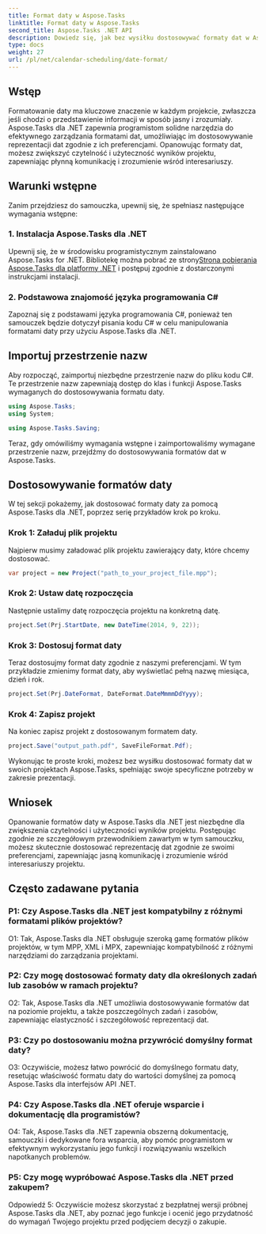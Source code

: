 ```yaml
---
title: Format daty w Aspose.Tasks
linktitle: Format daty w Aspose.Tasks
second_title: Aspose.Tasks .NET API
description: Dowiedz się, jak bez wysiłku dostosowywać formaty dat w Aspose.Tasks dla .NET, korzystając z tego wszechstronnego samouczka krok po kroku.
type: docs
weight: 27
url: /pl/net/calendar-scheduling/date-format/
---
```

## Wstęp

Formatowanie daty ma kluczowe znaczenie w każdym projekcie, zwłaszcza jeśli chodzi o przedstawienie informacji w sposób jasny i zrozumiały. Aspose.Tasks dla .NET zapewnia programistom solidne narzędzia do efektywnego zarządzania formatami dat, umożliwiając im dostosowywanie reprezentacji dat zgodnie z ich preferencjami. Opanowując formaty dat, możesz zwiększyć czytelność i użyteczność wyników projektu, zapewniając płynną komunikację i zrozumienie wśród interesariuszy.

## Warunki wstępne

Zanim przejdziesz do samouczka, upewnij się, że spełniasz następujące wymagania wstępne:

### 1. Instalacja Aspose.Tasks dla .NET

 Upewnij się, że w środowisku programistycznym zainstalowano Aspose.Tasks for .NET. Bibliotekę można pobrać ze strony[Strona pobierania Aspose.Tasks dla platformy .NET](https://releases.aspose.com/tasks/net/) i postępuj zgodnie z dostarczonymi instrukcjami instalacji.

### 2. Podstawowa znajomość języka programowania C#

Zapoznaj się z podstawami języka programowania C#, ponieważ ten samouczek będzie dotyczył pisania kodu C# w celu manipulowania formatami daty przy użyciu Aspose.Tasks dla .NET.

## Importuj przestrzenie nazw

Aby rozpocząć, zaimportuj niezbędne przestrzenie nazw do pliku kodu C#. Te przestrzenie nazw zapewniają dostęp do klas i funkcji Aspose.Tasks wymaganych do dostosowywania formatu daty.

```csharp
using Aspose.Tasks;
using System;

using Aspose.Tasks.Saving;

```

Teraz, gdy omówiliśmy wymagania wstępne i zaimportowaliśmy wymagane przestrzenie nazw, przejdźmy do dostosowywania formatów dat w Aspose.Tasks.

## Dostosowywanie formatów daty

W tej sekcji pokażemy, jak dostosować formaty daty za pomocą Aspose.Tasks dla .NET, poprzez serię przykładów krok po kroku.

### Krok 1: Załaduj plik projektu

Najpierw musimy załadować plik projektu zawierający daty, które chcemy dostosować.

```csharp
var project = new Project("path_to_your_project_file.mpp");
```

### Krok 2: Ustaw datę rozpoczęcia

Następnie ustalimy datę rozpoczęcia projektu na konkretną datę.

```csharp
project.Set(Prj.StartDate, new DateTime(2014, 9, 22));
```

### Krok 3: Dostosuj format daty

Teraz dostosujmy format daty zgodnie z naszymi preferencjami. W tym przykładzie zmienimy format daty, aby wyświetlać pełną nazwę miesiąca, dzień i rok.

```csharp
project.Set(Prj.DateFormat, DateFormat.DateMmmmDdYyyy);
```

### Krok 4: Zapisz projekt

Na koniec zapisz projekt z dostosowanym formatem daty.

```csharp
project.Save("output_path.pdf", SaveFileFormat.Pdf);
```

Wykonując te proste kroki, możesz bez wysiłku dostosować formaty dat w swoich projektach Aspose.Tasks, spełniając swoje specyficzne potrzeby w zakresie prezentacji.

## Wniosek

Opanowanie formatów daty w Aspose.Tasks dla .NET jest niezbędne dla zwiększenia czytelności i użyteczności wyników projektu. Postępując zgodnie ze szczegółowym przewodnikiem zawartym w tym samouczku, możesz skutecznie dostosować reprezentację dat zgodnie ze swoimi preferencjami, zapewniając jasną komunikację i zrozumienie wśród interesariuszy projektu.

## Często zadawane pytania

### P1: Czy Aspose.Tasks dla .NET jest kompatybilny z różnymi formatami plików projektów?

O1: Tak, Aspose.Tasks dla .NET obsługuje szeroką gamę formatów plików projektów, w tym MPP, XML i MPX, zapewniając kompatybilność z różnymi narzędziami do zarządzania projektami.

### P2: Czy mogę dostosować formaty daty dla określonych zadań lub zasobów w ramach projektu?

O2: Tak, Aspose.Tasks dla .NET umożliwia dostosowywanie formatów dat na poziomie projektu, a także poszczególnych zadań i zasobów, zapewniając elastyczność i szczegółowość reprezentacji dat.

### P3: Czy po dostosowaniu można przywrócić domyślny format daty?

O3: Oczywiście, możesz łatwo powrócić do domyślnego formatu daty, resetując właściwość formatu daty do wartości domyślnej za pomocą Aspose.Tasks dla interfejsów API .NET.

### P4: Czy Aspose.Tasks dla .NET oferuje wsparcie i dokumentację dla programistów?

O4: Tak, Aspose.Tasks dla .NET zapewnia obszerną dokumentację, samouczki i dedykowane fora wsparcia, aby pomóc programistom w efektywnym wykorzystaniu jego funkcji i rozwiązywaniu wszelkich napotkanych problemów.

### P5: Czy mogę wypróbować Aspose.Tasks dla .NET przed zakupem?

Odpowiedź 5: Oczywiście możesz skorzystać z bezpłatnej wersji próbnej Aspose.Tasks dla .NET, aby poznać jego funkcje i ocenić jego przydatność do wymagań Twojego projektu przed podjęciem decyzji o zakupie.